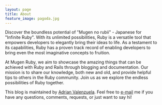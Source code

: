 ```yaml
---
layout: page
title: About
feature_image: pagoda.jpg
---
```


Discover the boundless potential of "Mugen no rubii" - Japanese for "Infinite Ruby". With its unlimited possibilities, Ruby is a versatile tool that empowers developers to elegantly bring their ideas to life. As a testament to its capabilities, Ruby has a proven track record of enabling developers to bring even the most imaginative concepts to fruition.

At Mugen Ruby, we aim to showcase the amazing things that can be achieved with Ruby and Rails through blogging and documentation. Our mission is to share our knowledge, both new and old, and provide helpful tips to others in the Ruby community. Join us as we explore the endless possibilities of Ruby together.

This blog is maintained by [Adrian Valenzuela](https://adrianvalenz.com). Feel free to <a href="mailto:adriavalenz.web@gmail.com?subject=<your subject> : from MugenRuby.com" onclick="window.fathom.trackGoal('UT9FOLPZ', 0);" class="text-red-500 font-medium">e-mail</a> me if you have any questions, comments, requests, or just want to say hi!
